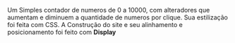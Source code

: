 Um Simples contador de numeros de 0 a 10000, com alteradores que aumentam e diminuem a quantidade de numeros por clique.
Sua estilização foi feita com CSS. A Construção do site e seu alinhamento e posicionamento foi feito com <strong>Display</strong>
